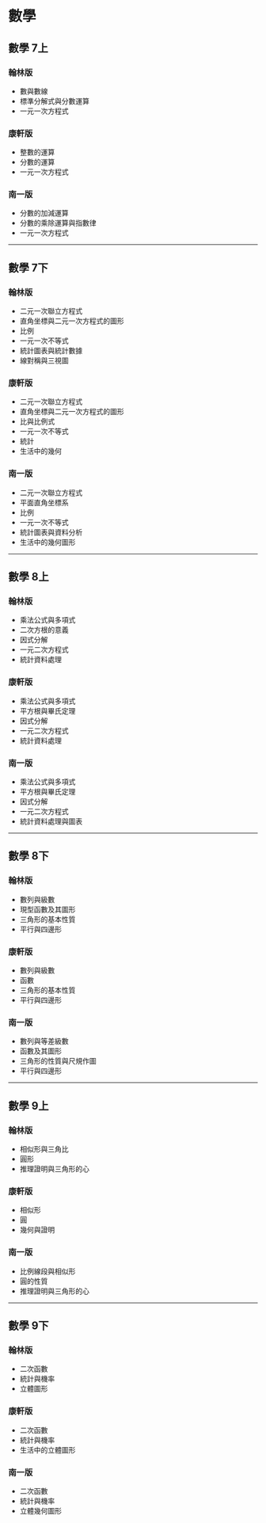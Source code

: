# 數學

## 數學 7上

### 翰林版
- 數與數線  
- 標準分解式與分數運算  
- 一元一次方程式

### 康軒版
- 整數的運算  
- 分數的運算  
- 一元一次方程式

### 南一版
- 分數的加減運算  
- 分數的乘除運算與指數律  
- 一元一次方程式

---

## 數學 7下

### 翰林版
- 二元一次聯立方程式  
- 直角坐標與二元一次方程式的圖形  
- 比例  
- 一元一次不等式  
- 統計圖表與統計數據
- 線對稱與三視圖

### 康軒版
- 二元一次聯立方程式  
- 直角坐標與二元一次方程式的圖形  
- 比與比例式
- 一元一次不等式
- 統計
- 生活中的幾何

### 南一版
- 二元一次聯立方程式  
- 平面直角坐標系
- 比例
- 一元一次不等式
- 統計圖表與資料分析
- 生活中的幾何圖形

---

## 數學 8上

### 翰林版
- 乘法公式與多項式  
- 二次方根的意義  
- 因式分解  
- 一元二次方程式  
- 統計資料處理

### 康軒版
- 乘法公式與多項式  
- 平方根與畢氏定理  
- 因式分解  
- 一元二次方程式
- 統計資料處理

### 南一版
- 乘法公式與多項式  
- 平方根與畢氏定理  
- 因式分解  
- 一元二次方程式
- 統計資料處理與圖表

---

## 數學 8下

### 翰林版
- 數列與級數  
- 現型函數及其圖形
- 三角形的基本性質  
- 平行與四邊形

### 康軒版
- 數列與級數
- 函數
- 三角形的基本性質
- 平行與四邊形

### 南一版
- 數列與等差級數  
- 函數及其圖形
- 三角形的性質與尺規作圖  
- 平行與四邊形

---

## 數學 9上

### 翰林版
- 相似形與三角比  
- 圓形  
- 推理證明與三角形的心

### 康軒版
- 相似形  
- 圓  
- 幾何與證明

### 南一版
- 比例線段與相似形  
- 圓的性質
- 推理證明與三角形的心

---

## 數學 9下

### 翰林版
- 二次函數  
- 統計與機率  
- 立體圖形

### 康軒版
- 二次函數 
- 統計與機率  
- 生活中的立體圖形

### 南一版
- 二次函數 
- 統計與機率 
- 立體幾何圖形
